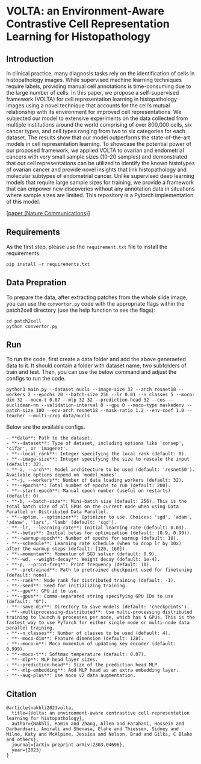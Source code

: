 # VOLTA: an Environment-Aware Contrastive Cell Representation Learning for Histopathology

## Introduction

In clinical practice, many diagnosis tasks rely on the identification of cells in histopathology images. While supervised machine learning techniques require labels, providing manual cell annotations is time-consuming due to the large number of cells. In this paper, we propose a self-supervised framework (VOLTA) for cell representation learning in histopathology images using a novel technique that accounts for the cell’s mutual relationship with its environment for improved cell representations. We subjected our model to extensive experiments on the data collected from multiple institutions around the world comprising of over 800,000 cells, six cancer types, and cell types ranging from two to six categories for each dataset. The results show that our model outperforms the state-of-the-art models in cell representation learning. To showcase the potential power of our proposed framework, we applied VOLTA to ovarian and endometrial cancers with very small sample sizes (10-20 samples) and demonstrated that our cell representations can be utilized to identify the known histotypes of ovarian cancer and provide novel insights that link histopathology and molecular subtypes of endometrial cancer. Unlike supervised deep learning models that require large sample sizes for training, we provide a framework that can empower new discoveries without any annotation data in situations where sample sizes are limited. This repository is a Pytorch implementation of this model.


[[paper (Nature Communications)](https://arxiv.org/pdf/2303.04696.pdf)]


## Requirements

As the first step, please use the `requirement.txt` file to install the requirements.


```
pip install -r requirements.txt
```

## Data Prepration

To prepare the data, after extracting patches from the whole slide image, you can use the `convertor.py` code with the appropriate flags within the patch2cell directory (use the help function to see the flags):

```
cd patch2cell
python convertor.py
```


## Run

To run the code, first create a data folder and add the above generaeted data to it. It should contain a folder with dataset name, two subfolders of train and test. Then, you can use the below command and adjust the configs to run the code.


```
python3 main.py --dataset nucls --image-size 32 --arch resnet18 --workers 2 --epochs 20 --batch-size 256 --lr 0.01 --n_classes 5 --moco-dim 32 --moco-t 0.07 --mlp 32 32 --prediction-head 32 --cos --euclidean-nn --validation-interval 0 --gpu 0 --moco-type maskedenv --patch-size 100 --env-arch resnet18 --mask-ratio 1.2 --env-coef 1.0 --teacher --multi-crop data/nucls
```


Below are the available configs.

```
- **data**: Path to the dataset.
- **--dataset**: Type of dataset, including options like 'consep', 'cifar', or 'imagenet'.
- **--local_rank**: Integer specifying the local rank (default: 0).
- **--image-size**: Integer specifying the size to rescale the input (default: 32).
- **-a, --arch**: Model architecture to be used (default: 'resnet50'). Available options depend on 'model_names'.
- **-j, --workers**: Number of data loading workers (default: 32).
- **--epochs**: Total number of epochs to run (default: 200).
- **--start-epoch**: Manual epoch number (useful on restarts) (default: 0).
- **-b, --batch-size**: Mini-batch size (default: 256). This is the total batch size of all GPUs on the current node when using Data Parallel or Distributed Data Parallel.
- **--optim, --optimizer**: Optimizer to use. Choices: 'sgd', 'adam', 'adamw', 'lars', 'lamb' (default: 'sgd').
- **--lr, --learning-rate**: Initial learning rate (default: 0.03).
- **--betas**: Initial betas for optimization (default: (0.9, 0.99)).
- **--warmup-epoch**: Number of epochs for warmup (default: 10).
- **--schedule**: Learning rate schedule (when to drop lr by 10x) after the warmup steps (default: [120, 160]).
- **--momentum**: Momentum of SGD solver (default: 0.9).
- **--wd, --weight-decay**: Weight decay (default: 1e-4).
- **-p, --print-freq**: Print frequency (default: 10).
- **--pretrained**: Path to pretrained checkpoint used for finetuning (default: none).
- **--rank**: Node rank for distributed training (default: -1).
- **--seed**: Seed for initializing training.
- **--gpu**: GPU id to use.
- **--gpus**: Comma-separated string specifying GPU IDs to use (default: "0").
- **--save-dir**: Directory to save models (default: 'checkpoints').
- **--multiprocessing-distributed**: Use multi-processing distributed training to launch N processes per node, which has N GPUs. This is the fastest way to use PyTorch for either single node or multi-node data parallel training.
- **--n_classes**: Number of classes to be used (default: 4).
- **--moco-dim**: Feature dimension (default: 128).
- **--moco-m**: Moco momentum of updating key encoder (default: 0.999).
- **--moco-t**: Softmax temperature (default: 0.07).
- **--mlp**: MLP head layer sizes.
- **--prediction-head**: Size of the prediction head MLP.
- **--mlp-embedding**: Add MLP head as an extra embedding layer.
- **--aug-plus**: Use moco v2 data augmentation.

```


## Citation

```
@article{nakhli2023volta,
  title={Volta: an environment-aware contrastive cell representation learning for histopathology},
  author={Nakhli, Ramin and Zhang, Allen and Farahani, Hossein and Darbandsari, Amirali and Shenasa, Elahe and Thiessen, Sidney and Milne, Katy and McAlpine, Jessica and Nelson, Brad and Gilks, C Blake and others},
  journal={arXiv preprint arXiv:2303.04696},
  year={2023}
}
```
